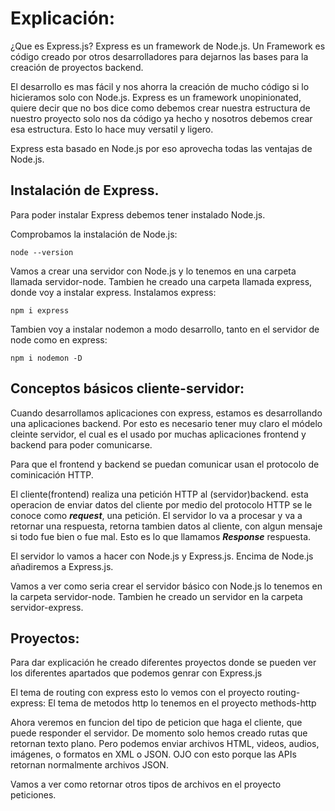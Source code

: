 # Explicación:

¿Que es Express.js?
Express es un framework de Node.js. Un Framework es código creado por otros desarrolladores para dejarnos las bases para la creación de proyectos backend.

El desarrollo es mas fácil y nos ahorra la creación de mucho código si lo hicieramos solo con Node.js.
Express es un framework unopinionated, quiere decir que no bos dice como debemos crear nuestra estructura de nuestro proyecto solo nos da código ya hecho y nosotros debemos crear esa estructura. Esto lo hace muy versatil y ligero.

Express esta basado en Node.js por eso aprovecha todas las ventajas de Node.js.

## Instalación de Express.

Para poder instalar Express debemos tener instalado Node.js.

Comprobamos la instalación de Node.js:

`node --version`

Vamos a crear una servidor con Node.js y lo tenemos en una carpeta llamada servidor-node.
Tambien he creado una carpeta llamada express, donde voy a instalar express.
Instalamos express:

`npm i express`

Tambien voy a instalar nodemon a modo desarrollo, tanto en el servidor de node como en express:

`npm i nodemon -D`

## Conceptos básicos cliente-servidor:

Cuando desarrollamos aplicaciones con express, estamos es desarrollando una aplicaciones backend. Por esto es necesario tener muy claro el módelo cleinte servidor, el cual es el usado por muchas aplicaciones frontend y backend para poder comunicarse.

Para que el frontend y backend se puedan comunicar usan el protocolo de cominicación HTTP.

El cliente(frontend) realiza una petición HTTP al (servidor)backend. esta operacion de enviar datos del cliente por medio del protocolo HTTP se le conoce como ***request***, una petición. El servidor lo va a procesar y va a retornar una respuesta, retorna tambien datos al cliente, con algun mensaje si todo fue bien o fue mal. Esto es lo que llamamos ***Response*** respuesta.

El servidor lo vamos a hacer con Node.js y Express.js. Encima de Node.js añadiremos a Express.js.

Vamos a ver como seria crear el servidor básico con Node.js lo tenemos en la carpeta servidor-node.
Tambien he creado un servidor en la carpeta servidor-express.

## Proyectos:
Para dar explicación he creado diferentes proyectos donde se pueden ver los diferentes apartados que podemos genrar con Express.js

El tema de routing con express esto lo vemos con el proyecto routing-express:
El tema de metodos http lo tenemos en el proyecto methods-http

Ahora veremos en funcion del tipo de peticion que haga el cliente, que puede responder el servidor.
De momento solo hemos creado rutas que retornan texto plano. Pero podemos enviar archivos HTML, videos, audios, imágenes, o formatos en XML o JSON.
OJO con esto porque las APIs retornan normalmente archivos JSON.

Vamos a ver como retornar otros tipos de archivos en el proyecto peticiones.